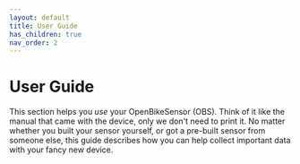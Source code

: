 ```yaml
---
layout: default
title: User Guide
has_children: true
nav_order: 2
---
```


# User Guide

This section helps you *use* your OpenBikeSensor (OBS). Think of it like the
manual that came with the device, only we don't need to print it. No matter
whether you built your sensor yourself, or got a pre-built sensor from someone
else, this guide describes how you can help collect important data with your
fancy new device.


